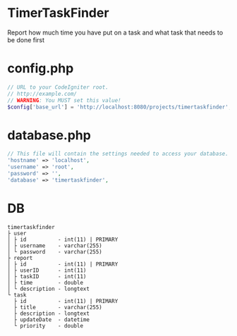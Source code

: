 # TimerTaskFinder
Report how much time you have put on a task and what task that needs to be done first

# config.php
```php
// URL to your CodeIgniter root.
// http://example.com/
// WARNING: You MUST set this value!
$config['base_url'] = 'http://localhost:8080/projects/timertaskfinder';
```

# database.php
```php
// This file will contain the settings needed to access your database.
'hostname' => 'localhost',
'username' => 'root',
'password' => '',
'database' => 'timertaskfinder',
```

# DB
```
timertaskfinder
├ user
│ ├ id          - int(11) | PRIMARY
│ ├ username    - varchar(255)
│ └ password    - varchar(255)
├ report
│ ├ id          - int(11) | PRIMARY
│ ├ userID      - int(11)
│ ├ taskID      - int(11)
│ ├ time        - double
│ └ description - longtext
└ task
  ├ id          - int(11) | PRIMARY
  ├ title       - varchar(255)
  ├ description - longtext
  ├ updateDate  - datetime
  └ priority    - double
```
